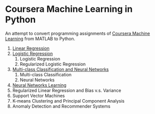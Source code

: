 # Coursera Machine Learning in Python

An attempt to convert programming assignments of [Coursera Machine Learning](https://www.coursera.org/learn/machine-learning/home/info) from MATLAB to Python.

1. [Linear Regression](ex1/python)
2. [Logistic Regression](ex2/python)
   1. Logistic Regression
   2. Regularized Logistic Regression
3. [Multi-class Classification and Neural Networks](ex3/python)
   1. Multi-class Classification
   2. Neural Networks
4. [Neural Networks Learning](ex4/python)
5. Regularized Linear Regression and Bias v.s. Variance
6. Support Vector Machines
7. K-means Clustering and Principal Component Analysis
8. Anomaly Detection and Recommender Systems
